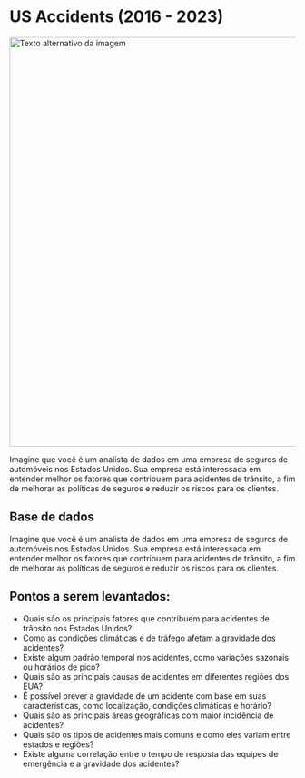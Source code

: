 # US Accidents (2016 - 2023)
<img src="https://upload.wikimedia.org/wikipedia/commons/6/6d/Car_Crash_7-1-18_2245_%2842450608354%29.jpg" alt="Texto alternativo da imagem" width="1080" height="720">



Imagine que você é um analista de dados em uma empresa de seguros de automóveis nos Estados Unidos. Sua empresa está interessada em entender melhor os fatores que contribuem para acidentes de trânsito, a fim de melhorar as políticas de seguros e reduzir os riscos para os clientes.

## Base de dados

Imagine que você é um analista de dados em uma empresa de seguros de automóveis nos Estados Unidos. Sua empresa está interessada em entender melhor os fatores que contribuem para acidentes de trânsito, a fim de melhorar as políticas de seguros e reduzir os riscos para os clientes.

## Pontos a serem levantados:
* Quais são os principais fatores que contribuem para acidentes de trânsito nos Estados Unidos?
* Como as condições climáticas e de tráfego afetam a gravidade dos acidentes?
* Existe algum padrão temporal nos acidentes, como variações sazonais ou horários de pico?
* Quais são as principais causas de acidentes em diferentes regiões dos EUA?
* É possível prever a gravidade de um acidente com base em suas características, como localização, condições climáticas e horário?
* Quais são as principais áreas geográficas com maior incidência de acidentes?
* Quais são os tipos de acidentes mais comuns e como eles variam entre estados e regiões?
* Existe alguma correlação entre o tempo de resposta das equipes de emergência e a gravidade dos acidentes?
